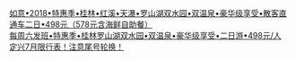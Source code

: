   
[如意•2018•特惠季•桂林•红溪•天瀑•罗山湖双水园•双温泉•豪华级享受•散客直通车二日•498元（578元含海鲜自助餐）](http://www.dianyue.me/archives/079/0s9fpfbgsfqgn138/)  
[每周六发班•特惠季•桂林罗山湖双水园•双温泉•豪华级享受•二日游•498元/人](http://www.dianyue.me/archives/824/7cls9qf4imo3zzci/)  
[定兴7月限行表！注意尾号轮换！](http://www.dianyue.me/archives/134/0ho27yj5v9lsf4bf/)